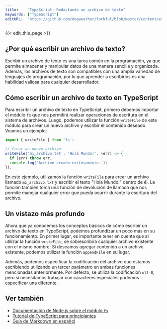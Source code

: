 ```yaml
---
title:    "TypeScript: Redactando un archivo de texto"
keywords: ["TypeScript"]
editURL:  "https://github.com/dogweather/forkful/blob/master/content/es/typescript/writing-a-text-file.md"
---
```


{{< edit_this_page >}}

## ¿Por qué escribir un archivo de texto?

Escribir un archivo de texto es una tarea común en la programación, ya que permite almacenar y manipular datos de una manera sencilla y organizada. Además, los archivos de texto son compatibles con una amplia variedad de lenguajes de programación, por lo que aprender a escribirlos es una habilidad valiosa para cualquier desarrollador.

## Cómo escribir un archivo de texto en TypeScript

Para escribir un archivo de texto en TypeScript, primero debemos importar el módulo `fs` que nos permitirá realizar operaciones de escritura en el sistema de archivos. Luego, podemos utilizar la función `writeFile` de este módulo para crear un nuevo archivo y escribir el contenido deseado. Veamos un ejemplo:

```TypeScript
import { writeFile } from 'fs';

// Crear un nuevo archivo
writeFile('mi_archivo.txt', 'Hola Mundo!', (err) => {
  if (err) throw err;
  console.log('Archivo creado exitosamente.');
});
```

En este ejemplo, utilizamos la función `writeFile` para crear un archivo llamado `mi_archivo.txt` y escribir el texto "Hola Mundo!" dentro de él. La función también toma una función de devolución de llamada que nos permite manejar cualquier error que pueda ocurrir durante la escritura del archivo.

## Un vistazo más profundo

Ahora que ya conocemos los conceptos básicos de cómo escribir un archivo de texto en TypeScript, podemos profundizar un poco más en su funcionamiento. En primer lugar, es importante tener en cuenta que al utilizar la función `writeFile`, se sobrescribirá cualquier archivo existente con el mismo nombre. Si deseamos agregar contenido a un archivo existente, podemos utilizar la función `appendFile` en su lugar.

Además, podemos especificar la codificación del archivo que estamos escribiendo utilizando un tercer parámetro en ambas funciones mencionadas anteriormente. Por defecto, se utiliza la codificación `utf-8`, pero si necesitamos trabajar con caracteres especiales podemos especificar una diferente.

## Ver también

- [Documentación de Node.js sobre el módulo `fs`](https://nodejs.org/api/fs.html)
- [Tutorial de TypeScript para principiantes](https://www.typescriptlang.org/docs/handbook/typescript-in-5-minutes.html)
- [Guía de Markdown en español](https://markdown.es/)